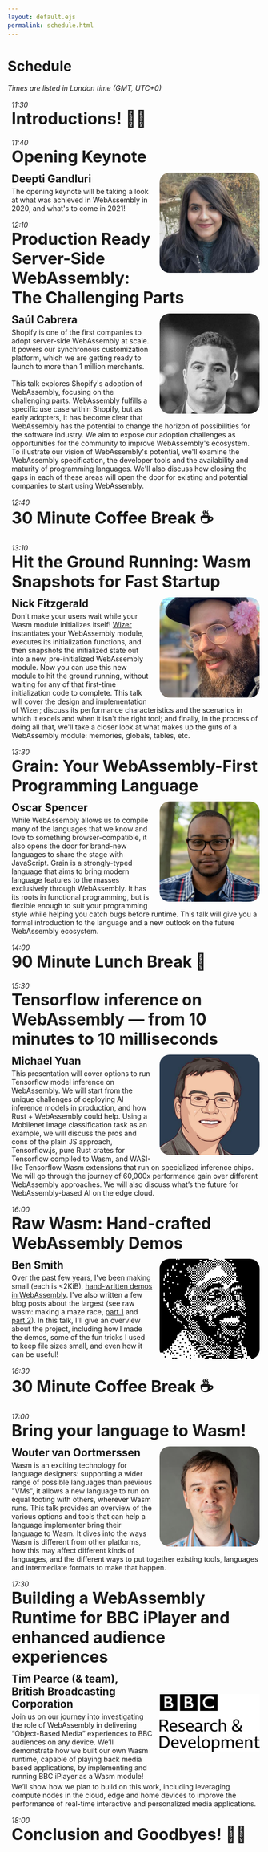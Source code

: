 ```yaml
---
layout: default.ejs
permalink: schedule.html
---
```


<style>
main {
  max-width: 900px;
  margin-left: auto;
  margin-right: auto;
}

main a {
  color: var(--off-white);
}

main a:visited {
  color: var(--purple);
}

.schedule-block {
  border-left: dashed var(--white);
  padding-left: 0.5rem;
  margin-top: 1rem;
  margin-bottom: 1rem;
}

.schedule-block h1 {
  font-size: 2rem;
  margin-top: 0px;
  margin-bottom: 0px;
  padding-bottom: 0.25rem;
}

.schedule-block .block-divider {
  width: 100%;
  height: 0px;
  margin-top: 0.5rem;
  margin-bottom: 0.5rem;
  border-bottom: solid var(--offwhite);
}

.schedule-block h2 {
  color: var(--white);
  margin-top: 0px;
  margin-bottom: 0px;
}

.schedule-block p {
  color: var(--white);
  margin-top: 0.25rem;
  margin-bottom: 0.25rem;
}


.schedule-block img {
  width: 200px;
  height: 200px;
  object-fit: cover;
  float: right;
  margin-left: 1em;
  border-radius: 10%;
  max-width: 50vw;
  height: auto;
  aspect-ratio: 1;
}

.schedule-block .speaker-image-contain {
  object-fit: contain;
}

.schedule-block p {}

@media (max-width: 720px) {
  .schedule-block h1 {
    font-size: 1.5rem;
  }

  .schedule-block h2 {
    font-size: 1rem;
  }

}

</style>

# Schedule

_Times are listed in London time (GMT, UTC+0)_

<div class="schedule-block">
  <em>11:30</em>
  <h1>Introductions! 👋😄</h1>
</div>

<div class="schedule-block">
  <em>11:40</em>
  <h1>Opening Keynote</h1>
  <div class="block-divider"></div>
  <img src="assets/speaker-images/deepti.jpg"></img>
  <h2>Deepti Gandluri</h2>
  <p>The opening keynote will be taking a look at what was achieved in WebAssembly in 2020, and what's to come in 2021!</p>
</div>

<div class="schedule-block">
  <em>12:10</em>
  <h1>Production Ready Server-Side WebAssembly: The Challenging Parts</h1>
  <div class="block-divider"></div>
  <img src="assets/speaker-images/saul-cabrera.jpg"></img>
  <h2>Saúl Cabrera</h2>
  <p>
  Shopify is one of the first companies to adopt server-side WebAssembly at scale. It powers our synchronous customization platform, which we are getting ready to launch to more than 1 million merchants.
  <br />
  <br />
  This talk explores Shopify's adoption of WebAssembly, focusing on the challenging parts. WebAssembly fulfills a specific use case within Shopify, but as early adopters, it has become clear that WebAssembly has the potential to change the horizon of possibilities for the software industry. We aim to expose our adoption challenges as opportunities  for the community to improve WebAssembly's ecosystem. To illustrate our vision of WebAssembly's potential, we'll examine the WebAssembly specification, the developer tools and the availability and maturity of programming languages. We'll also discuss how closing the gaps in each of these areas will open the door for existing and potential companies to start using WebAssembly.
  </p>
</div>

<div class="schedule-block">
  <em>12:40</em>
  <h1>30 Minute Coffee Break ☕</h1>
</div>

<div class="schedule-block">
  <em>13:10</em>
  <h1>Hit the Ground Running: Wasm Snapshots for Fast Startup</h1>
  <div class="block-divider"></div>
  <img src="assets/speaker-images/nick-fitzgerald.jpg"></img>
  <h2>Nick Fitzgerald</h2>
  <p>Don't make your users wait while your Wasm module initializes itself! <a href="https://github.com/bytecodealliance/wizer" target="_blank">Wizer</a> instantiates your WebAssembly module, executes its initialization functions, and then snapshots the initialized state out into a new, pre-initialized WebAssembly module. Now you can use this new module to hit the ground running, without waiting for any of that first-time initialization code to complete. This talk will cover the design and implementation of Wizer; discuss its performance characteristics and the scenarios in which it excels and when it isn't the right tool; and finally, in the process of doing all that, we'll take a closer look at what makes up the guts of a WebAssembly module: memories, globals, tables, etc.</p>
</div>

<div class="schedule-block">
  <em>13:30</em>
  <h1>Grain: Your WebAssembly-First Programming Language</h1>
  <div class="block-divider"></div>
  <img src="assets/speaker-images/oscar.jpg"></img>
  <h2>Oscar Spencer</h2>
  <p>While WebAssembly allows us to compile many of the languages that we know and love to something browser-compatible, it also opens the door for brand-new languages to share the stage with JavaScript. Grain is a strongly-typed language that aims to bring modern language features to the masses exclusively through WebAssembly. It has its roots in functional programming, but is flexible enough to suit your programming style while helping you catch bugs before runtime. This talk will give you a formal introduction to the language and a new outlook on the future WebAssembly ecosystem.</p>
</div>

<div class="schedule-block">
  <em>14:00</em>
  <h1>90 Minute Lunch Break 🍱</h1>
</div>

<div class="schedule-block">
  <em>15:30</em>
  <h1>Tensorflow inference on WebAssembly — from 10 minutes to 10 milliseconds</h1>
  <div class="block-divider"></div>
  <img src="assets/speaker-images/michael-yuan.jpg"></img>
  <h2>Michael Yuan</h2>
  <p>This presentation will cover options to run Tensorflow model inference on WebAssembly. We will start from the unique challenges of deploying AI inference models in production, and how Rust + WebAssembly could help. Using a Mobilenet image classification task as an example,  we will discuss the pros and cons of the plain JS approach, Tensorflow.js, pure Rust crates for Tensorflow compiled to Wasm, and WASI-like Tensorflow Wasm extensions that run on specialized inference chips. We will go through the journey of 60,000x performance gain over different WebAssembly approaches. We will also discuss what’s the future for WebAssembly-based AI on the edge cloud.</p>
</div>

<div class="schedule-block">
  <em>16:00</em>
  <h1>Raw Wasm: Hand-crafted WebAssembly Demos</h1>
  <div class="block-divider"></div>
  <img src="assets/speaker-images/ben-smith.png" style="image-rendering: pixelated"></img>
  <h2>Ben Smith</h2>
  <p>Over the past few years, I've been making small (each is &lt;2KiB), <a href="https://github.com/binji/raw-wasm" target="_blank">hand-written demos in WebAssembly</a>. I've also written a few blog posts about the largest (see raw wasm: making a maze race, <a href="https://binji.github.io/posts/raw-wasm-making-a-maze-race/" target="_blank">part 1</a> and <a href="https://binji.github.io/posts/raw-wasm-making-a-maze-race-part-2/" target="_blank">part 2</a>). In this talk, I'll give an overview about the project, including how I made the demos, some of the fun tricks I used to keep file sizes small, and even how it can be useful!</p>
</div>

<div class="schedule-block">
  <em>16:30</em>
  <h1>30 Minute Coffee Break ☕</h1>
</div>

<div class="schedule-block">
  <em>17:00</em>
  <h1>Bring your language to Wasm!</h1>
  <div class="block-divider"></div>
  <img src="assets/speaker-images/wvo.jpg"></img>
  <h2>Wouter van Oortmerssen</h2>
  <p>Wasm is an exciting technology for language designers: supporting a wider range of possible languages than previous "VMs", it allows a new language to run on equal footing with others, wherever Wasm runs. This talk provides an overview of the various options and tools that can help a language implementer bring their language to Wasm. It dives into the ways Wasm is different from other platforms, how this may affect different kinds of languages, and the different ways to put together existing tools, languages and intermediate formats to make that happen.</p>
</div>

<div class="schedule-block">
  <em>17:30</em>
  <h1>Building a WebAssembly Runtime for BBC iPlayer and enhanced audience experiences</h1>
  <div class="block-divider"></div>
  <img class="speaker-image-contain" src="assets/speaker-images/bbc-logo.png"></img>
  <h2>Tim Pearce (& team), British Broadcasting Corporation</h2>
  <p>Join us on our journey into investigating the role of WebAssembly in delivering “Object-Based Media” experiences to BBC audiences on any device. We’ll demonstrate how we built our own Wasm runtime, capable of playing back media based applications, by implementing and running BBC iPlayer as a Wasm module!

We’ll show how we plan to build on this work, including leveraging compute nodes in the cloud, edge and home devices to improve the performance of real-time interactive and personalized media applications.</p>

</div>

<div class="schedule-block">
  <em>18:00</em>
  <h1>Conclusion and Goodbyes! 👋🎉</h1>
</div>
